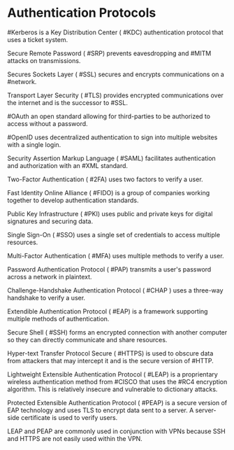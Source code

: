 # Authentication Protocols

#Kerberos is a Key Distribution Center ( #KDC) authentication protocol that uses a ticket system.

Secure Remote Password ( #SRP) prevents eavesdropping and #MITM attacks on transmissions.

Secures Sockets Layer ( #SSL) secures and encrypts communications on a #network.

Transport Layer Security ( #TLS) provides encrypted communications over the internet and is the successor to #SSL.

#OAuth an open standard allowing for third-parties to be authorized to access without a password.

#OpenID uses decentralized authentication to sign into multiple websites with a single login.

Security Assertion Markup Language ( #SAML) facilitates authentication and authorization with an #XML standard.

Two-Factor Authentication ( #2FA) uses two factors to verify a user.

Fast Identity Online Alliance ( #FIDO) is a group of companies working together to develop authentication standards.

Public Key Infrastructure ( #PKI) uses public and private keys for digital signatures and securing data.

Single Sign-On ( #SSO) uses a single set of credentials to access multiple resources.

Multi-Factor Authentication ( #MFA) uses multiple methods to verify a user.

Password Authentication Protocol ( #PAP) transmits a user's password across a network in plaintext.

Challenge-Handshake Authentication Protocol ( #CHAP ) uses a three-way handshake to verify a user.

Extendible Authentication Protocol ( #EAP) is a framework supporting multiple methods of authentication.

Secure Shell ( #SSH) forms an encrypted connection with another computer so they can directly communicate and share resources.

Hyper-text Transfer Protocol Secure ( #HTTPS) is used to obscure data from attackers that may intercept it and is the secure version of #HTTP.

Lightweight Extensible Authentication Protocol ( #LEAP) is a proprientary wireless authentication method from #CISCO that uses the #RC4 encryption algorithm. This is relatively insecure and vulnerable to dictionary attacks. 

Protected Extensible Authentication Protocol ( #PEAP) is a secure version of EAP technology and uses TLS to encrypt data sent to a server. A server-side certificate is used to verify users.

LEAP and PEAP are commonly used in conjunction with VPNs because SSH and HTTPS are not easily used within the VPN.